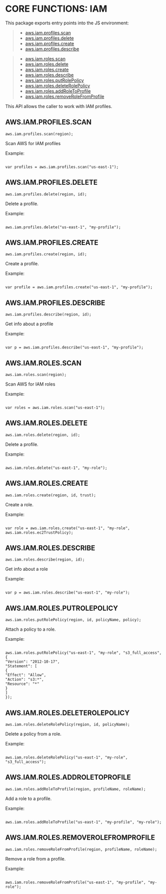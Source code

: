 


# CORE FUNCTIONS: IAM




This package exports entry points into the JS environment:

> * [aws.iam.profiles.scan](#scan)
> * [aws.iam.profiles.delete](#delete)
> * [aws.iam.profiles.create](#create)
> * [aws.iam.profiles.describe](#describe)

> * [aws.iam.roles.scan](#scanRole)
> * [aws.iam.roles.delete](#deleteRole)
> * [aws.iam.roles.create](#createRole)
> * [aws.iam.roles.describe](#describeRole)
> * [aws.iam.roles.putRolePolicy](#putPolicy)
> * [aws.iam.roles.deleteRolePolicy](#deletePolicy)
> * [aws.iam.roles.addRoleToProfile](#add)
> * [aws.iam.roles.removeRoleFromProfile](#remove)

This API allows the caller to work with IAM profiles.

## AWS.IAM.PROFILES.SCAN
<a name="scan"></a>
`aws.iam.profiles.scan(region);`

Scan AWS for IAM profiles

Example:

```

var profiles = aws.iam.profiles.scan("us-east-1");

```

## AWS.IAM.PROFILES.DELETE
<a name="delete"></a>
`aws.iam.profiles.delete(region, id);`

Delete a profile.

Example:

```

aws.iam.profiles.delete("us-east-1", "my-profile");

```

## AWS.IAM.PROFILES.CREATE
<a name="create"></a>
`aws.iam.profiles.create(region, id);`

Create a profile.

Example:

```

var profile = aws.iam.profiles.create("us-east-1", "my-profile");

```

## AWS.IAM.PROFILES.DESCRIBE
<a name="describe"></a>
`aws.iam.profiles.describe(region, id);`

Get info about a profile

Example:

```

var p = aws.iam.profiles.describe("us-east-1", "my-profile");

```

## AWS.IAM.ROLES.SCAN
<a name="scanRole"></a>
`aws.iam.roles.scan(region);`

Scan AWS for IAM roles

Example:

```

var roles = aws.iam.roles.scan("us-east-1");

```

## AWS.IAM.ROLES.DELETE
<a name="deleteRole"></a>
`aws.iam.roles.delete(region, id);`

Delete a profile.

Example:

```

aws.iam.roles.delete("us-east-1", "my-role");

```

## AWS.IAM.ROLES.CREATE
<a name="createRole"></a>
`aws.iam.roles.create(region, id, trust);`

Create a role.

Example:

```

var role = aws.iam.roles.create("us-east-1", "my-role", aws.iam.roles.ec2TrustPolicy);

```

## AWS.IAM.ROLES.DESCRIBE
<a name="describeRole"></a>
`aws.iam.roles.describe(region, id);`

Get info about a role

Example:

```

var p = aws.iam.roles.describe("us-east-1", "my-role");

```

## AWS.IAM.ROLES.PUTROLEPOLICY
<a name="putPolicy"></a>
`aws.iam.roles.putRolePolicy(region, id, policyName, policy);`

Attach a policy to a role.

Example:

```

aws.iam.roles.putRolePolicy("us-east-1", "my-role", "s3_full_access",
{
"Version": "2012-10-17",
"Statement": [
{
"Effect": "Allow",
"Action": "s3:*",
"Resource": "*"
}
]
});

```

## AWS.IAM.ROLES.DELETEROLEPOLICY
<a name="deletePolicy"></a>
`aws.iam.roles.deleteRolePolicy(region, id, policyName);`

Delete a policy from a role.

Example:

```

aws.iam.roles.deleteRolePolicy("us-east-1", "my-role", "s3_full_access");

```

## AWS.IAM.ROLES.ADDROLETOPROFILE
<a name="add"></a>
`aws.iam.roles.addRoleToProfile(region, profileName, roleName);`

Add a role to a profile.

Example:

```

aws.iam.roles.addRoleToProfile("us-east-1", "my-profile", "my-role");

```

## AWS.IAM.ROLES.REMOVEROLEFROMPROFILE
<a name="remove"></a>
`aws.iam.roles.removeRoleFromProfile(region, profileName, roleName);`

Remove a role from a profile.

Example:

```

aws.iam.roles.removeRoleFromProfile("us-east-1", "my-profile", "my-role");

```


